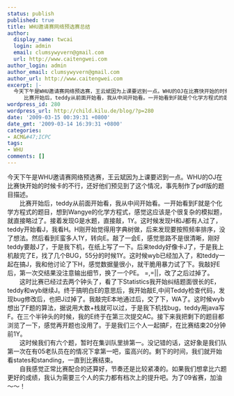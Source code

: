 ```yaml
---
status: publish
published: true
title: WHU邀请赛网络预选赛总结
author:
  display_name: twcai
  login: admin
  email: clumsywyvern@gmail.com
  url: http://www.caitengwei.com
author_login: admin
author_email: clumsywyvern@gmail.com
author_url: http://www.caitengwei.com
excerpt: |-
  今天下午是WHU邀请赛网络预选赛，王云斌因为上课要迟到一点。WHU的OJ在比赛快开始的时候卡的不行，还好他们预见到了这个情况，事先制作了pdf版的题目描述。
  　　比赛开始后，teddy从前面开始看，我从中间开始看。一开始看到F就是个化学方程式的题目，想到Wangye的化学方程式，感觉这应该是个很复杂的模拟题，就直接略过了。接着发现G是水题，直接敲，1Y。这时候发现H和J都有人过了，teddy开始看J，我看H。H刚开始觉得用字典树做，后来发现要按照频率排序，没了想法。然后看到E蛮多人1Y，转向E。敲了一会E，感觉思路不是很清晰，刚好teddy要敲J了，于是我下机，在纸上写了一下。后来teddy好像卡J了，于是我上机敲完了E，找了几个BUG，55分的时候1Y。这时候wyb已经加入了，和teddy一起在搞J，我和他讨论了下H，感觉数据量很小，就干脆用暴力试了下。我敲好E后，第一次交结果没注意输出细节，换了一个PE。 =,=||，改了之后过掉了。
wordpress_id: 280
wordpress_url: http://child.kilu.de/blog/?p=280
date: '2009-03-15 00:39:31 +0800'
date_gmt: '2009-03-14 16:39:31 +0800'
categories:
- ACM&#47;ICPC
tags:
- WHU
comments: []
---
```

<p>今天下午是WHU邀请赛网络预选赛，王云斌因为上课要迟到一点。WHU的OJ在比赛快开始的时候卡的不行，还好他们预见到了这个情况，事先制作了pdf版的题目描述。<br />
　　比赛开始后，teddy从前面开始看，我从中间开始看。一开始看到F就是个化学方程式的题目，想到Wangye的化学方程式，感觉这应该是个很复杂的模拟题，就直接略过了。接着发现G是水题，直接敲，1Y。这时候发现H和J都有人过了，teddy开始看J，我看H。H刚开始觉得用字典树做，后来发现要按照频率排序，没了想法。然后看到E蛮多人1Y，转向E。敲了一会E，感觉思路不是很清晰，刚好teddy要敲J了，于是我下机，在纸上写了一下。后来teddy好像卡J了，于是我上机敲完了E，找了几个BUG，55分的时候1Y。这时候wyb已经加入了，和teddy一起在搞J，我和他讨论了下H，感觉数据量很小，就干脆用暴力试了下。我敲好E后，第一次交结果没注意输出细节，换了一个PE。 =,=||，改了之后过掉了。<a id="more"></a><a id="more-280"></a><br />
　　这时比赛已经过去两个钟头了，看了下Statistics我开始纠结题面很长的E，teddy和wyb继续J。终于搞明白E的意思后，我开始敲E,中间Teddy检查代码，发现bug修改后，也把J过掉了。我敲完E本地通过后，交了下，WA了。这时候wyb想出了F题的算法，据说用大数+栈就可以过，于是我下机找bug，teddy用java写F。在三个半钟头的时候，我的E终于在第三次提交AC。接下来我把剩下的题目都浏览了一下，感觉再开题也没用了。于是我们三个人一起搞F，在比赛结束20分钟前1Y。<br />
　　这时候我们有六个题，暂时在集训队里排第一。没记错的话，这好象是我们队第一次在有05老队员在的情况下拿第一吧，蛮高兴的。剩下的时间，我们就开始看states和standing，一直到比赛结束。<br />
　　自我感觉正常比赛配合的还算好，节奏还是比较紧凑的。如果我们想拿比六题更好的成绩，我认为需要三个人的实力都有档次上的提升吧。为了09省赛，加油～～！</p>
